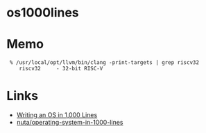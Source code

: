 # os1000lines

# Memo

```shell
 % /usr/local/opt/llvm/bin/clang -print-targets | grep riscv32
    riscv32     - 32-bit RISC-V
```

# Links

- [Writing an OS in 1,000 Lines](https://operating-system-in-1000-lines.vercel.app/ja/welcome)
- [nuta/operating-system-in-1000-lines](https://github.com/nuta/operating-system-in-1000-lines)
